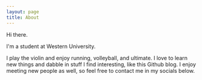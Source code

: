 ```yaml
---
layout: page
title: About
---
```


Hi there. 

I'm a student at Western University. 

I play the violin and enjoy running, volleyball, and ultimate. I love to learn new things and dabble in stuff I find interesting, like this Github blog. I enjoy meeting new people as well, so feel free to contact me in my socials below. 

